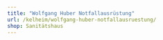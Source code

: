 ```yaml
---
title: "Wolfgang Huber Notfallausrüstung"
url: /kelheim/wolfgang-huber-notfallausruestung/
shop: Sanitätshaus
---
```

